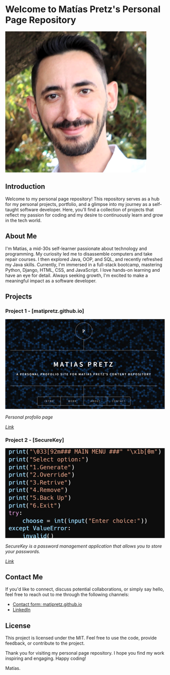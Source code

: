 # Welcome to Matías Pretz's Personal Page Repository

![Banner Image](./images/pic03.png)

## Introduction

Welcome to my personal page repository! This repository serves as a hub for my personal projects, portfolio, and a glimpse into my journey as a self-taught software developer. Here, you'll find a collection of projects that reflect my passion for coding and my desire to continuously learn and grow in the tech world.

## About Me

I'm Matías, a mid-30s self-learner passionate about technology and programming. My curiosity led me to disassemble computers and take repair courses. I then explored Java, OOP, and SQL, and recently refreshed my Java skills. Currently, I'm immersed in a full-stack bootcamp, mastering Python, Django, HTML, CSS, and JavaScript. I love hands-on learning and have an eye for detail. Always seeking growth, I'm excited to make a meaningful impact as a software developer.

## Projects

### Project 1 - [matipretz.github.io]

![Portada](./images/page.png)

_Personal profolio page_

_[Link](https://matipretz.github.io)_

### Project 2 - [SecureKey]

![Project Image](./images/pic02.png)

_SecureKey is a password management application that allows you to store your passwords._

_[Link](github.com/matipretz/SecureKey)_

## Contact Me

If you'd like to connect, discuss potential collaborations, or simply say hello, feel free to reach out to me through the following channels:

- [Contact form: matipretz.github.io](https://matipretz.github.io/#contact)
- [LinkedIn](www.linkedin.com/in/matiaspretz)

## License

This project is licensed under the MIT. Feel free to use the code, provide feedback, or contribute to the project.

Thank you for visiting my personal page repository. I hope you find my work inspiring and engaging. Happy coding!

Matías.
